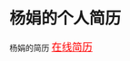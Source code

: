 # 杨娟的个人简历
杨娟的简历
<a href="https://vivien1216.github.io/resume/" style="color: red;font-size: 18px;">在线简历</a>
